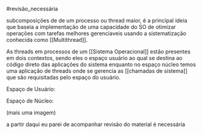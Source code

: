 #revisão_necessária

subcomposições de de um processo ou thread maior, é a principal ideia que baseia a implementação de uma capacidade do SO de otimizar operações com tarefas melhores gerenciaveis usando a sistematização conhecida como [[Multithread]]. 

As threads em processos de um [[Sistema Operacional]] estão presentes em dois contextos, sendo eles o espaço usuário ao qual se destina ao código direto das aplicações do sistema enquanto no espaço núcleo temos uma aplicação de threads onde se gerencia as [[chamadas de sistema]] que são requisitadas pelo espaço do usuário. 

Espaço de Usuário: 

Espaço de Núcleo:

(mais uma imagem)

a partir daqui eu parei de acompanhar revisão do material é necessária